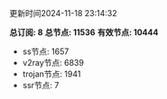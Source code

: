 更新时间2024-11-18 23:14:32

**总订阅: 8**
**总节点: 11536**
**有效节点: 10444**
- ss节点: 1657
- v2ray节点: 6839
- trojan节点: 1941
- ssr节点: 7
